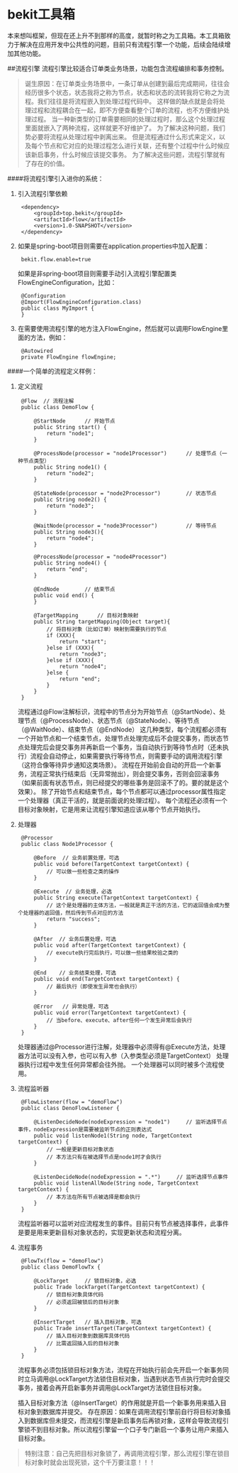 # bekit工具箱
本来想叫框架，但现在还上升不到那样的高度，就暂时称之为工具箱。本工具箱致力于解决在应用开发中公共性的问题，目前只有流程引擎一个功能，后续会陆续增加其他功能。

##流程引擎
流程引擎比较适合订单类业务场景，功能包含流程编排和事务控制。
> 诞生原因：在订单类业务场景中，一条订单从创建到最后完成期间，往往会经历很多个状态，状态我将之称为节点，状态和状态的流转我将它称之为流程。我们往往是将流程嵌入到处理过程代码中。
这样做的缺点就是会将处理过程和流程耦合在一起，即不方便查看整个订单的流程，也不方便维护处理过程。
当一种新类型的订单需要相同的处理过程时，那么这个处理过程里面就嵌入了两种流程，这样就更不好维护了。
为了解决这种问题，我们势必要将流程从处理过程中剥离出来。
但是流程通过什么形式来定义，以及每个节点和它对应的处理过程怎么进行关联，还有整个过程中什么时候应该新启事务，什么时候应该提交事务。
为了解决这些问题，流程引擎就有了存在的价值。

####将流程引擎引入进你的系统：
1. 引入流程引擎依赖

        <dependency>
            <groupId>top.bekit</groupId>
            <artifactId>flow</artifactId>
            <version>1.0-SNAPSHOT</version>
        </dependency>

2. 如果是spring-boot项目则需要在application.properties中加入配置：

        bekit.flow.enable=true

    如果是非spring-boot项目则需要手动引入流程引擎配置类FlowEngineConfiguration，比如：

        @Configuration
        @Import(FlowEngineConfiguration.class)
        public class MyImport {
        }
3. 在需要使用流程引擎的地方注入FlowEngine，然后就可以调用FlowEngine里面的方法，例如：

        @Autowired
        private FlowEngine flowEngine;

####一个简单的流程定义样例：
1. 定义流程

        @Flow  // 流程注解
        public class DemoFlow {
        
            @StartNode      // 开始节点
            public String start() {
                return "node1";
            }
        
            @ProcessNode(processor = "node1Processor")      // 处理节点（一种节点类型）
            public String node1() {
                return "node2";
            }
        
            @StateNode(processor = "node2Processor")        // 状态节点
            public String node2() {
                return "node3";
            }
        
            @WaitNode(processor = "node3Processor")         // 等待节点
            public String node3(){
                return "node4";
            }
        
            @ProcessNode(processor = "node4Processor")
            public String node4() {
                return "end";
            }
        
            @EndNode        // 结束节点
            public void end() {
            }
            
            @TargetMapping      // 目标对象映射
            public String targetMapping(Object target){
                // 将目标对象（比如订单）映射到需要执行的节点
                if (XXX){
                    return "start";
                }else if (XXX){
                    return "node3";
                }else if (XXX){
                    return "node4";
                }else {
                    return "end";
                }
            }
        }
 
    流程通过@Flow注解标识，流程中的节点分为开始节点（@StartNode）、处理节点（@ProcessNode）、状态节点（@StateNode）、等待节点（@WaitNode）、结束节点（@EndNode）
 这几种类型，每个流程都必须有一个开始节点和一个结束节点，处理节点处理完成后不会提交事务，而状态节点处理完后会提交事务并再新启一个事务，当自动执行到等待节点时（还未执行）流程会自动停止，如果需要执行等待节点，则需要手动的调用流程引擎（这符合像等待异步通知这类场景）。
 流程在开始前会自动的开启一个新事务，流程正常执行结束后（无异常抛出），则会提交事务，否则会回滚事务（如果前面有状态节点，则已经提交的哪些事务是回滚不了的。要的就是这个效果）。
 除了开始节点和结束节点，每个节点都可以通过processor属性指定一个处理器（真正干活的，就是前面说的处理过程）。
 每个流程还必须有一个目标对象映射，它是用来让流程引擎知道应该从哪个节点开始执行。
 
2. 处理器

        @Processor
        public class Node1Processor {
            
            @Before  // 业务前置处理，可选    
            public void before(TargetContext targetContext) {
                // 可以做一些检查之类的操作
            }
        
            @Execute  // 业务处理，必选
            public String execute(TargetContext targetContext) {
                // 这个是处理器的主体方法，一般就是真正干活的方法，它的返回值会成为整个处理器的返回值，然后传到节点对应的方法
                return "success";
            }
        
            @After  // 业务后置处理，可选
            public void after(TargetContext targetContext) {
                // execute执行完后执行，可以做一些结果校验之类的
            }
        
            @End    // 业务结束处理，可选
            public void end(TargetContext targetContext) {
                // 最后执行（即使发生异常也会执行）
            }
        
            @Error   // 异常处理，可选
            public void error(TargetContext targetContext) {
                // 当before、execute、after任何一个发生异常后会执行
            }
        }

    处理器通过@Processor进行注解，处理器中必须得有@Execute方法，处理器方法可以没有入参，也可以有入参（入参类型必须是TargetContext）
处理器执行过程中发生任何异常都会往外抛。
一个处理器可以同时被多个流程使用。

3. 流程监听器

        @FlowListener(flow = "demoFlow")
        public class DenoFlowListener {
        
            @ListenDecideNode(nodeExpression = "node1")     // 监听选择节点事件，nodeExpression是需要被监听节点的正则表达式
            public void listenNode1(String node, TargetContext targetContext) {
                // 一般是更新目标对象状态
                // 本方法只有在被选择节点是node1时才会执行
            }
        
            @ListenDecideNode(nodeExpression = ".*")     // 监听选择节点事件
            public void listenAllNode(String node, TargetContext targetContext) {
                // 本方法在所有节点被选择是都会执行
            }
        }

    流程监听器可以监听对应流程发生的事件。目前只有节点被选择事件，此事件是要是用来更新目标对象状态的，实现更新状态和流程分离。

4. 流程事务

        @FlowTx(flow = "demoFlow")
        public class DemoFlowTx {
        
            @LockTarget     // 锁目标对象，必选
            public Trade lockTarget(TargetContext targetContext) {
                // 锁目标对象具体代码
                // 必须返回被锁后的目标对象
            }
        
            @InsertTarget   // 插入目标对象，可选
            public Trade insertTarget(TargetContext targetContext) {
                // 插入目标对象到数据库具体代码
                // 比需返回插入后的目标对象
            }
        }

    流程事务必须包括锁目标对象方法，流程在开始执行前会先开启一个新事务同时立马调用@LockTarget方法锁住目标对象，当遇到状态节点执行完时会提交事务，接着会再开启新事务并调用@LockTarget方法锁住目标对象。

    插入目标对象方法（@InsertTarget）的作用就是开启一个新事务用来插入目标对象到数据库并提交。
存在原因：如果在调用流程引擎前自行将目标对象插入到数据库但未提交，而流程引擎是新启事务后再锁对象，这样会导致流程引擎锁不到目标对象。所以流程引擎留一个口子专门新启一个事务让用户来插入目标对象。
>特别注意：自己先把目标对象锁了，再调用流程引擎，那么流程引擎在锁目标对象时就会出现死锁，这个千万要注意！！！
